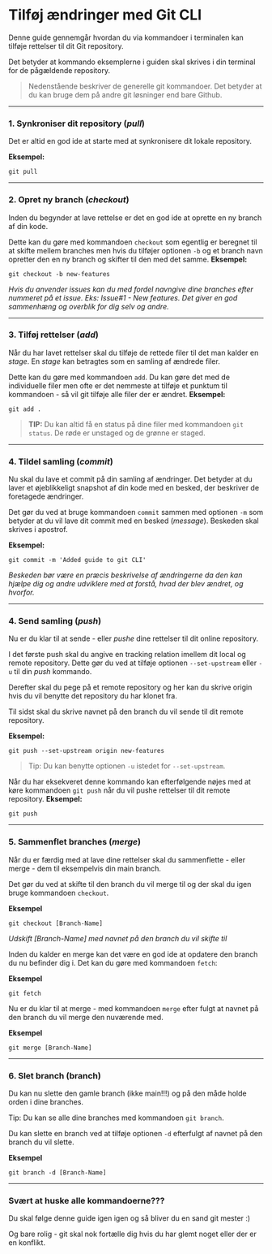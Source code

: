 # Tilføj ændringer med Git CLI
Denne guide gennemgår hvordan du via kommandoer i terminalen kan tilføje rettelser til dit Git repository.

Det betyder at kommando eksemplerne i guiden skal skrives i din terminal for de pågældende repository.

> Nedenstående beskriver de generelle git kommandoer. Det betyder at du kan bruge dem på andre git løsninger end bare Github. 
___
### 1. Synkroniser dit repository (*pull*)
Det er altid en god ide at starte med at synkronisere dit lokale repository. 

**Eksempel:**
```
git pull
```
___
### 2. Opret ny branch (*checkout*)
Inden du begynder at lave rettelse  er det en god ide at oprette en ny branch af din kode.

Dette kan du gøre med kommandoen `checkout` som egentlig er beregnet til at skifte mellem branches men hvis du tilføjer optionen `-b` og et branch navn opretter den en ny branch og skifter til den med det samme.
**Eksempel:**
```
git checkout -b new-features
```
*Hvis du anvender issues kan du med fordel navngive dine branches efter nummeret på et issue. Eks: Issue#1 - New features. Det giver en god sammenhæng og overblik for dig selv og andre.*
___
### 3. Tilføj rettelser (*add*)
Når du har lavet rettelser skal du tilføje de rettede filer til det man kalder en *stage*. En *stage* kan betragtes som en samling af ændrede filer.

Dette kan du gøre med kommandoen `add`. Du kan gøre det med de individuelle filer men ofte er det nemmeste at tilføje et punktum til kommandoen - så vil git tilføje alle filer der er ændret.
**Eksempel:**
```
git add .
```
> **TIP:** Du kan altid få en status på dine filer med kommandoen `git status`. De røde er unstaged og de grønne er staged.
___
### 4. Tildel samling (*commit*)
Nu skal du lave et commit på din samling af ændringer. Det betyder at du laver et øjeblikkeligt snapshot af din kode med en besked, der beskriver de foretagede ændringer. 

Det gør du ved at bruge kommandoen `commit` sammen med optionen `-m` som betyder at du vil lave dit commit med en besked (*message*). Beskeden skal skrives i apostrof.

**Eksempel:**
```
git commit -m 'Added guide to git CLI'
```
*Beskeden bør være en præcis beskrivelse af ændringerne da den kan hjælpe dig og andre udviklere med at forstå, hvad der blev ændret, og hvorfor.*
___
### 4. Send samling (*push*)
Nu er du klar til at sende - eller *pushe* dine rettelser til dit online repository.

I det første push skal du angive en tracking relation imellem dit local og remote repository. Dette gør du ved at tilføje optionen `--set-upstream` eller `-u` til din *push* kommando. 

Derefter skal du pege på et remote repository og her kan du skrive origin hvis du vil benytte det repository du har klonet fra.

Til sidst skal du skrive navnet på den branch du vil sende til dit remote repository.

**Eksempel:**
```
git push --set-upstream origin new-features
```
> Tip: Du kan benytte optionen `-u` istedet for `--set-upstream`.

Når du har eksekveret denne kommando kan efterfølgende nøjes med at køre kommandoen `git push` når du vil pushe  rettelser til dit remote repository.
**Eksempel:**
```
git push
```
___
### 5. Sammenflet branches (*merge*)
Når du er færdig med at lave dine rettelser skal du sammenflette - eller merge - dem til eksempelvis din main branch.

Det gør du ved at skifte til den branch du vil merge til og der skal du igen bruge kommandoen `checkout`.

**Eksempel**
```
git checkout [Branch-Name]
```
*Udskift [Branch-Name] med navnet på den branch du vil skifte til*

Inden du kalder en merge kan det være en god ide at opdatere den branch du nu befinder dig i. Det kan du gøre med kommandoen `fetch`:

**Eksempel**
```
git fetch
```
Nu er du klar til at merge - med kommandoen `merge` efter fulgt at navnet på den branch du vil merge den nuværende med.

**Eksempel**
```
git merge [Branch-Name]
```
___
### 6. Slet branch (branch)
Du kan nu slette den gamle branch (ikke main!!!) og på den måde holde orden i dine branches. 

Tip: Du kan se alle dine branches med kommandoen `git branch`.

Du kan slette en branch ved at tilføje optionen `-d` efterfulgt af navnet på den branch du vil slette.

**Eksempel**
```
git branch -d [Branch-Name]
```
___

### Svært at huske alle kommandoerne???
Du skal følge denne guide igen igen og så bliver du en sand git mester :)

Og bare rolig - git skal nok fortælle dig hvis du har glemt noget eller der er en konflikt.












